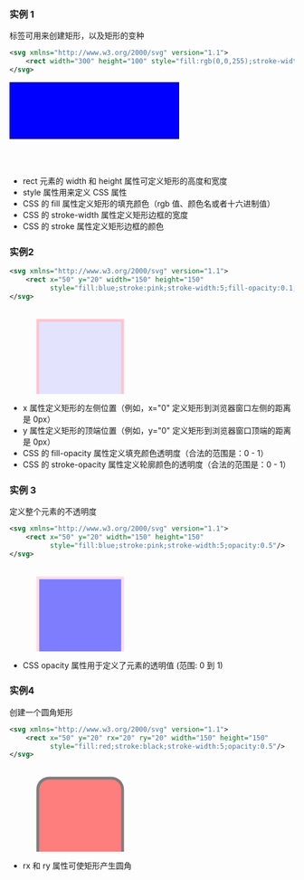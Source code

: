 ### 实例 1

<rect> 标签可用来创建矩形，以及矩形的变种

```xml
<svg xmlns="http://www.w3.org/2000/svg" version="1.1">
    <rect width="300" height="100" style="fill:rgb(0,0,255);stroke-width:1;stroke:rgb(0,0,0)"/>
</svg>
```

<svg xmlns="http://www.w3.org/2000/svg" version="1.1">
    <rect width="300" height="100" style="fill:rgb(0,0,255);stroke-width:1;stroke:rgb(0,0,0)"/>
</svg>

- rect 元素的 width 和 height 属性可定义矩形的高度和宽度
- style 属性用来定义 CSS 属性
- CSS 的 fill 属性定义矩形的填充颜色（rgb 值、颜色名或者十六进制值）
- CSS 的 stroke-width 属性定义矩形边框的宽度
- CSS 的 stroke 属性定义矩形边框的颜色

### 实例2

```xml
<svg xmlns="http://www.w3.org/2000/svg" version="1.1">
    <rect x="50" y="20" width="150" height="150"
          style="fill:blue;stroke:pink;stroke-width:5;fill-opacity:0.1;stroke-opacity:0.9"/>
</svg>
```

<svg xmlns="http://www.w3.org/2000/svg" version="1.1">
    <rect x="50" y="20" width="150" height="150"
          style="fill:blue;stroke:pink;stroke-width:5;fill-opacity:0.1;stroke-opacity:0.9"/>
</svg>

- x 属性定义矩形的左侧位置（例如，x="0" 定义矩形到浏览器窗口左侧的距离是 0px）
- y 属性定义矩形的顶端位置（例如，y="0" 定义矩形到浏览器窗口顶端的距离是 0px）
- CSS 的 fill-opacity 属性定义填充颜色透明度（合法的范围是：0 - 1）
- CSS 的 stroke-opacity 属性定义轮廓颜色的透明度（合法的范围是：0 - 1）

### 实例 3

定义整个元素的不透明度

```xml
<svg xmlns="http://www.w3.org/2000/svg" version="1.1">
    <rect x="50" y="20" width="150" height="150"
          style="fill:blue;stroke:pink;stroke-width:5;opacity:0.5"/>
</svg>
```

<svg xmlns="http://www.w3.org/2000/svg" version="1.1">
    <rect x="50" y="20" width="150" height="150"
          style="fill:blue;stroke:pink;stroke-width:5;opacity:0.5"/>
</svg>

- CSS opacity 属性用于定义了元素的透明值 (范围: 0 到 1)

### 实例4

创建一个圆角矩形

```xml
<svg xmlns="http://www.w3.org/2000/svg" version="1.1">
    <rect x="50" y="20" rx="20" ry="20" width="150" height="150"
          style="fill:red;stroke:black;stroke-width:5;opacity:0.5"/>
</svg>
```

<svg xmlns="http://www.w3.org/2000/svg" version="1.1">
    <rect x="50" y="20" rx="20" ry="20" width="150" height="150"
          style="fill:red;stroke:black;stroke-width:5;opacity:0.5"/>
</svg>

- rx 和 ry 属性可使矩形产生圆角